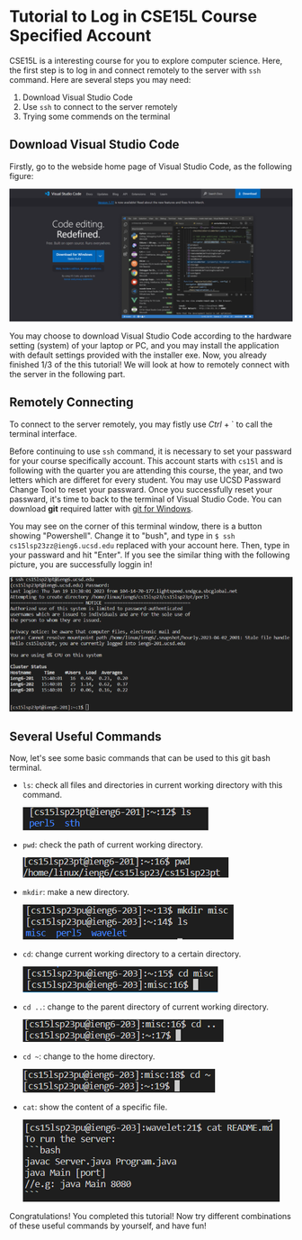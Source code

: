 # **Tutorial to Log in CSE15L Course Specified Account**

CSE15L is a interesting course for you to explore computer science. Here, the first step is to log in and connect remotely to the server with `ssh` command.
Here are several steps you may need:
1. Download Visual Studio Code
2. Use `ssh` to connect to the server remotely
3. Trying some commends on the terminal
## Download Visual Studio Code
Firstly, go to the webside home page of Visual Studio Code, as the following figure:

![image](download.png)

You may choose to download Visual Studio Code according to the hardware setting (system) of your laptop or PC, and you may install the application with default settings provided with the installer exe.
Now, you already finished 1/3 of the this tutorial! We will look at how to remotely connect with the server in the following part.
## Remotely Connecting
To connect to the server remotely, you may fistly use *Ctrl* + ` to call the terminal interface.

Before continuing to use `ssh` command, it is necessary to set your passward for your course specifically account. This account starts with `cs15l` and is following with the quarter you are attending this course, the year, and two letters which are differet for every student. You may use UCSD Passward Change Tool to reset your passward.
Once you successfully reset your passward, it's time to back to the terminal of Visual Studio Code. You can download **git** required latter with [git for Windows](https://gitforwindows.org/).

You may see on the corner of this terminal window, there is a button showing "Powershell". Change it to "bush", and type in `$ ssh cs15lsp23zz@ieng6.ucsd.edu` replaced with your account here. Then, type in your passward and hit "Enter". If you see the similar thing with the following picture, you are successfully loggin in!

![image](log_in.png)

## Several Useful Commands
Now, let's see some basic commands that can be used to this git bash terminal.

* `ls`: check all files and directories in current working directory with this command.

  ![image](ls.png)
  
* `pwd`: check the path of current working directory.

  ![image](pwd.png)

* `mkdir`: make a new directory.

  ![image](mkdir.png)

* `cd`: change current working directory to a certain directory.

  ![image](cd.png)

* `cd ..`: change to the parent directory of current working directory.

  ![image](cd_...png)

* `cd ~`: change to the home directory.

  ![image](cd_~.png)

* `cat`: show the content of a specific file.

  ![image](cat.png)

Congratulations! You completed this tutorial! Now try different combinations of these useful commands by yourself, and have fun!
